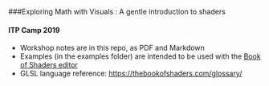 ###Exploring Math with Visuals : A gentle introduction to shaders

#### ITP Camp 2019

* Workshop notes are in this repo, as PDF and Markdown
* Examples (in the examples folder) are intended to be used with the [Book of Shaders editor]([http://editor.thebookofshaders.com/](http://editor.thebookofshaders.com/)) 
* GLSL language reference: https://thebookofshaders.com/glossary/